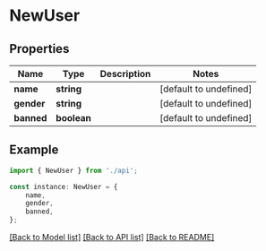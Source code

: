# NewUser


## Properties

Name | Type | Description | Notes
------------ | ------------- | ------------- | -------------
**name** | **string** |  | [default to undefined]
**gender** | **string** |  | [default to undefined]
**banned** | **boolean** |  | [default to undefined]

## Example

```typescript
import { NewUser } from './api';

const instance: NewUser = {
    name,
    gender,
    banned,
};
```

[[Back to Model list]](../README.md#documentation-for-models) [[Back to API list]](../README.md#documentation-for-api-endpoints) [[Back to README]](../README.md)
